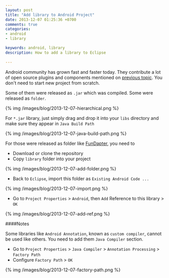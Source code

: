 ```yaml
---
layout: post
title: "Add library to Android Project"
date: 2013-12-07 01:25:36 +0700
comments: true
categories: 
- android
- library

keywords: android, library
description: How to add a library to Eclipse
 
---
```


Android community has grown fast and faster today. They contribute a lot of open source plugins and components mentioned on [previous topic](http://tieubao.22journeys.com/writing/2013/12/05/resources-every-android-developer-should-know/). You don't need to start new project from scratch. 

Some of them were released as `.jar` which was compiled. Some were released as `folder`.

{% img /images/blog/2013-12-07-hierarchical.png %}

For `*.jar` library, just simply drag and drop it into your `libs` directory and make sure they appear in `Java Build Path`

{% img /images/blog/2013-12-07-java-build-path.png %}

For those were released as folder like [FunDapter](https://github.com/amigold/FunDapter), you need to
 
* Download or clone the repository
* Copy `library` folder into your project

{% img /images/blog/2013-12-07-add-folder.png %}

* Back to `Eclipse`, import this folder as `Existing Android Code ... `

{% img /images/blog/2013-12-07-import.png %}

* Go to `Project Properties` > `Android`, then `Add` Reference to this library > `OK`

{% img /images/blog/2013-12-07-add-ref.png %}

####Notes

Some libraries like `Android Annotation`, known as `custom compiler`, cannot be used like others. You need to add them `Java Compiler` section.

* Go to `Project Properties` > `Java Compiler` > `Annotation Processing` > `Factory Path`
* Configure `Factory Path` > `OK`

{% img /images/blog/2013-12-07-factory-path.png %}


